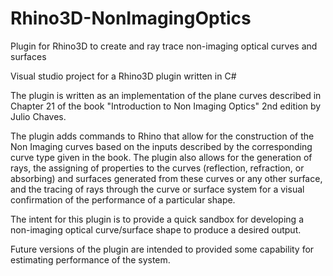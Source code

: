 # Rhino3D-NonImagingOptics
Plugin for Rhino3D to create and ray trace non-imaging optical curves and surfaces

Visual studio project for a Rhino3D plugin written in C#

The plugin is written as an implementation of the plane curves described in Chapter 21 of the book "Introduction to Non Imaging Optics" 2nd edition by Julio Chaves.  

The plugin adds commands to Rhino that allow for the construction of the Non Imaging curves based on the inputs described by the corresponding curve type given in the book.  The plugin also allows for the generation of rays, the assigning of properties to the curves (reflection, refraction, or absorbing) and surfaces generated from these curves or any other surface, and the tracing of rays through the curve or surface system for a visual confirmation of the performance of a particular shape.

The intent for this plugin is to provide a quick sandbox for developing a non-imaging optical curve/surface shape to produce a desired output.  

Future versions of the plugin are intended to provided some capability for estimating performance of the system.  
